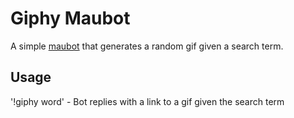 # Giphy Maubot
A simple [maubot](https://github.com/maubot/maubot) that generates a random gif given a search term.

## Usage
'!giphy word' - Bot replies with a link to a gif given the search term
